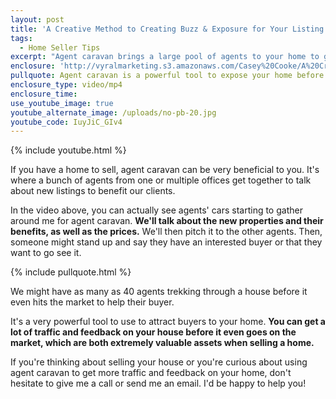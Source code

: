 ```yaml
---
layout: post
title: 'A Creative Method to Creating Buzz & Exposure for Your Listing'
tags:
  - Home Seller Tips
excerpt: "Agent caravan brings a large pool of agents to your home to give it exposure before even hitting the market. Here's how it works."
enclosure: 'http://vyralmarketing.s3.amazonaws.com/Casey%20Cooke/A%20Creative%20Method%20to%20Creative%20Buzz%20%2526%20Exposure%20for%20Your%20Listing.mp4'
pullquote: Agent caravan is a powerful tool to expose your home before even going on the market.
enclosure_type: video/mp4
enclosure_time:
use_youtube_image: true
youtube_alternate_image: /uploads/no-pb-20.jpg
youtube_code: IuyJiC_GIv4
---
```



{% include youtube.html %}

If you have a home to sell, agent caravan can be very beneficial to you. It's where a bunch of agents from one or multiple offices get together to talk about new listings to benefit our clients.

In the video above, you can actually see agents' cars starting to gather around me for agent caravan. **We'll talk about the new properties and their benefits, as well as the prices.** We'll then pitch it to the other agents. Then, someone might stand up and say they have an interested buyer or that they want to go see it.

{% include pullquote.html %}

We might have as many as 40 agents trekking through a house before it even hits the market to help their buyer.

It's a very powerful tool to use to attract buyers to your home. **You can get a lot of traffic and feedback on your house before it even goes on the market, which are both extremely valuable assets when selling a home.**

If you're thinking about selling your house or you're curious about using agent caravan to get more traffic and feedback on your home, don't hesitate to give me a call or send me an email. I'd be happy to help you!
